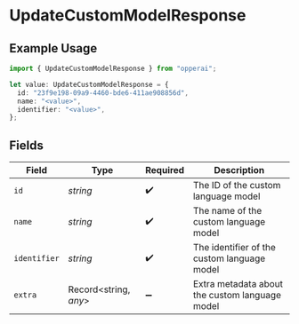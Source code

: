 # UpdateCustomModelResponse

## Example Usage

```typescript
import { UpdateCustomModelResponse } from "opperai";

let value: UpdateCustomModelResponse = {
  id: "23f9e198-09a9-4460-bde6-411ae908856d",
  name: "<value>",
  identifier: "<value>",
};
```

## Fields

| Field                                          | Type                                           | Required                                       | Description                                    |
| ---------------------------------------------- | ---------------------------------------------- | ---------------------------------------------- | ---------------------------------------------- |
| `id`                                           | *string*                                       | :heavy_check_mark:                             | The ID of the custom language model            |
| `name`                                         | *string*                                       | :heavy_check_mark:                             | The name of the custom language model          |
| `identifier`                                   | *string*                                       | :heavy_check_mark:                             | The identifier of the custom language model    |
| `extra`                                        | Record<string, *any*>                          | :heavy_minus_sign:                             | Extra metadata about the custom language model |